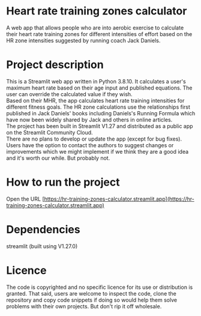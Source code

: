 # Heart rate training zones calculator
A web app that allows people who are into aerobic exercise to calculate their heart rate training zones for different intensities of effort based on the HR zone intensities suggested by running coach Jack Daniels.

# Project description
This is a Streamlit web app written in Python 3.8.10. It calculates a user\'s maximum heart rate based on their age input and published equations. The user can override the calculated value if they wish.<br>
Based on their MHR, the app calculates heart rate training intensities for different fitness goals. The HR zone calculations use the relationships first published in Jack Daniels\' books including Daniels\'s Running Formula which have now been widely shared by Jack and others in online articles.<br>
The project has been built in Streamlit V1.27 and distributed as a public app on the Streamlit Community Cloud.<br>
There are no plans to develop or update the app (except for bug fixes). Users have the option to contact the authors to suggest changes or improvements which we might implement if we think they are a good idea and it\'s worth our while. But probably not.<br>

# How to run the project
Open the URL [https://hr-training-zones-calculator.streamlit.app](https://hr-training-zones-calculator.streamlit.app)

# Dependencies
streamlit (built using V1.27.0)<br>

# Licence
The code is copyrighted and no specific licence for its use or distribution is granted. That said, users are welcome to inspect the code, clone the repository and copy code snippets if doing so would help them solve problems with their own projects. But don\'t rip it off wholesale.


